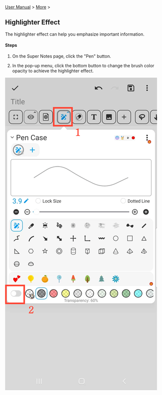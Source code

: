 [User Manual](/dragonnest/drawnote/manual/en) > [More](/dragonnest/drawnote/manual/en/more) >

Highlighter Effect
---
The highlighter effect can help you emphasize important information.

#### Steps
1. On the Super Notes page, click the "Pen" button.

2. In the pop-up menu, click the bottom button to change the brush color opacity to achieve the highlighter effect.

![Highlighter Effect](imgs/highlighter_effect1.png)